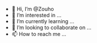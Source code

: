 - 👋 Hi, I’m @Zouho
- 👀 I’m interested in ...
- 🌱 I’m currently learning ...
- 💞️ I’m looking to collaborate on ...
- 📫 How to reach me ...

<!---
Zouho/Zouho is a ✨ special ✨ repository because its `README.md` (this file) appears on your GitHub profile.
You can click the Preview link to take a look at your changes.
--->
